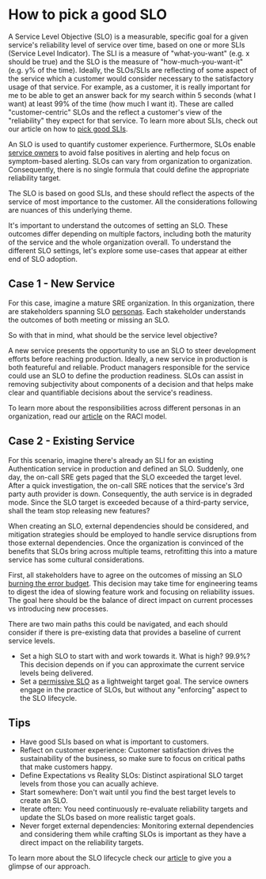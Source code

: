# How to pick a good SLO

A Service Level Objective (SLO) is a measurable, specific goal for a given service's reliability level of service over time, based on one or more SLIs (Service Level Indicator). The SLI is a measure of "what-you-want" (e.g. x should be true) and the SLO is the measure of "how-much-you-want-it" (e.g. y% of the time). Ideally, the SLOs/SLIs are reflecting of some aspect of the service which a customer would consider necessary to the satisfactory usage of that service. For example, as a customer, it is really important for me to be able to get an answer back for my search within 5 seconds (what I want) at least 99% of the time (how much I want it). These are called "customer-centric" SLOs and the reflect a customer's view of the "reliability" they expect for that service. To learn more about SLIs, check out our article on how to [pick good SLIs](./picking_good_slis.md).

An SLO is used to quantify customer experience. Furthermore, SLOs enable [service owners](./ADRs/RH/SIG-SRE/ADR-00002%20Personas%20related%20to%20Managed%20Services.md#service-owner) to avoid false positives in alerting and help focus on symptom-based alerting. SLOs can vary from organization to organization. Consequently, there is no single formula that could define the appropriate reliability target.

The SLO is based on good SLIs, and these should reflect the aspects of the service of most importance to the customer. All the considerations following are nuances of this underlying theme.

It's important to understand the outcomes of setting an SLO. These outcomes differ depending on multiple factors, including both the maturity of the service and the whole organization overall. To understand the different SLO settings, let's explore some use-cases that appear at either end of SLO adoption.

## Case 1 - New Service

For this case, imagine a mature SRE organization. In this organization, there are stakeholders spanning SLO [personas](./ADRs/RH/SIG-SRE/ADR-00002%20Personas%20related%20to%20Managed%20Services.md). Each stakeholder understands the outcomes of both meeting or missing an SLO.

So with that in mind, what should be the service level objective?

A new service presents the opportunity to use an SLO to steer development efforts before reaching production. Ideally, a new service in production is both featureful and reliable. Product managers responsible for the service could use an SLO to define the production readiness. SLOs can assist in removing subjectivity about components of a decision and that helps make clear and quantifiable decisions about the service's readiness.

To learn more about the responsibilities across different personas in an organization, read our [article](./ADRs/RH/SIG-SRE/ADR-00006%20SLO%20RACI%20Chart.md) on the RACI model.

## Case 2 - Existing Service

For this scenario, imagine there's already an SLI for an existing Authentication service in production and defined an SLO. Suddenly, one day, the on-call SRE gets paged that the SLO exceeded the target level. After a quick investigation, the on-call SRE notices that the service's 3rd party auth provider is down. Consequently, the auth service is in degraded mode. Since the SLO target is exceeded because of a third-party service, shall the team stop releasing new features?

When creating an SLO, external dependencies should be considered, and mitigation strategies should be employed to handle service disruptions from those external dependencies. Once the organization is convinced of the benefits that SLOs bring across multiple teams, retrofitting this into a mature service has some cultural considerations.

First, all stakeholders have to agree on the outcomes of missing an SLO [burning the error budget](./ADRs/RH/SIG-SRE/ADR-00007-Error-Budget-Policy.md). This decision may take time for engineering teams to digest the idea of slowing feature work and focusing on reliability issues. The goal here should be the balance of direct impact on current processes vs introducing new processes.

There are two main paths this could be navigated, and each should consider if there is pre-existing data that provides a baseline of current service levels.

* Set a high SLO to start with and work towards it. What is high? 99.9%? This decision depends on if you can approximate the current service levels being delivered.
* Set a [permissive SLO](./ADRs/RH/SIG-SRE/ADR-00005%20SLO%20Lifecycle.md#permissive-slo-phase=) as a lightweight target goal. The service owners engage in the practice of SLOs, but without any "enforcing" aspect to the SLO lifecycle.

## Tips

* Have good SLIs based on what is important to customers.
* Reflect on customer experience: Customer satisfaction drives the sustainability of the business, so make sure to focus on critical paths that make customers happy.
* Define Expectations vs Reality SLOs: Distinct aspirational SLO target levels from those you can acually achieve.
* Start somewhere: Don't wait until you find the best target levels to create an SLO.
* Iterate often: You need continuously re-evaluate reliability targets and update the SLOs based on more realistic target goals.
* Never forget external dependencies: Monitoring external dependencies and considering them while crafting SLOs is important as they have a direct impact on the reliability targets.

To learn more about the SLO lifecycle check our [article](./ADRs/RH/SIG-SRE/ADR-00005%20SLO%20Lifecycle.md) to give you a glimpse of our approach.
